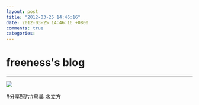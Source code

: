 ```yaml
---
layout: post
title: "2012-03-25 14:46:16"
date: 2012-03-25 14:46:16 +0800
comments: true
categories: 
---
```


# freeness's blog

----------

![](http://okqmqrbgo.bkt.clouddn.com/201203251446161.jpg)

>
\#分享照片\#鸟巢 水立方